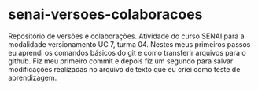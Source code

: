# senai-versoes-colaboracoes
Repositório de versões e colaborações. 
Atividade do curso SENAI para a modalidade versionamento UC 7, turma 04. Nestes meus primeiros passos eu aprendi os comandos básicos do git e como transferir arquivos para o github. Fiz meu primeiro commit e depois fiz um segundo para salvar modificações realizadas no arquivo de texto que eu criei como teste de aprendizagem.
